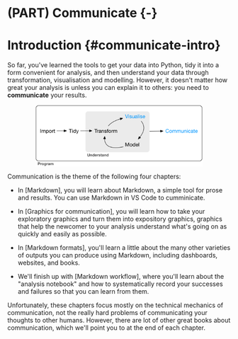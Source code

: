 # (PART) Communicate {-}

# Introduction {#communicate-intro}

So far, you've learned the tools to get your data into Python, tidy it into a form convenient for analysis, and then understand your data through transformation, visualisation and modelling. However, it doesn't matter how great your analysis is unless you can explain it to others: you need to __communicate__ your results.

<img src="diagrams/data-science-communicate.png" width="75%" style="display: block; margin: auto;" />

Communication is the theme of the following four chapters:

* In [Markdown], you will learn about Markdown, a simple tool for prose and 
  results. You can use Markdown in VS Code to cumminicate.
  
* In [Graphics for communication], you will learn how to take your exploratory
  graphics and turn them into expository graphics, graphics that help the
  newcomer to your analysis understand what's going on as quickly and 
  easily as possible.
  
* In [Markdown formats], you'll learn a little about the many other varieties
  of outputs you can produce using Markdown, including dashboards, websites,
  and books.
  
* We'll finish up with [Markdown workflow], where you'll learn about the
  "analysis notebook" and how to systematically record your successes and 
  failures so that you can learn from them.

Unfortunately, these chapters focus mostly on the technical mechanics of communication, not the really hard problems of communicating your thoughts to other humans. However, there are lot of other great books about communication, which we'll point you to at the end of each chapter.
